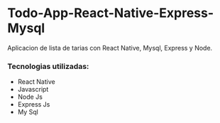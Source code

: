 # Todo-App-React-Native-Express-Mysql
Aplicacion de lista de tarias con React Native, Mysql, Express y Node.

### Tecnologias utilizadas:

- React Native
- Javascript
- Node Js
- Express Js
- My Sql
